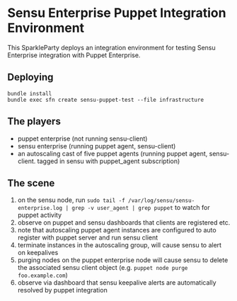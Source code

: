 # Sensu Enterprise Puppet Integration Environment

This SparkleParty deploys an integration environment for testing Sensu Enterprise integration with Puppet Enterprise.

## Deploying

```
bundle install
bundle exec sfn create sensu-puppet-test --file infrastructure
```

## The players
* puppet enterprise (not running sensu-client)
* sensu enterprise (running puppet agent, sensu-client)
* an autoscaling cast of five puppet agents (running puppet agent, sensu-client. tagged in sensu with puppet_agent subscription)

## The scene
1. on the sensu node, run `sudo tail -f /var/log/sensu/sensu-enterprise.log | grep -v user_agent | grep puppet` to watch for puppet activity
2. observe on puppet and sensu dashboards that clients are registered etc.
3. note that autoscaling puppet agent instances are configured to auto register with puppet server and run sensu client
4. terminate instances in the autoscaling group, will cause sensu to alert on keepalives
5. purging nodes on the puppet enterprise node will cause sensu to delete the associated sensu client object (e.g. `puppet node purge foo.example.com`)
6. observe via dashboard that sensu keepalive alerts are automatically resolved by puppet integration